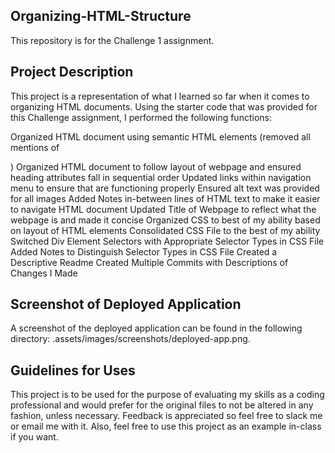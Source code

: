 ##  Organizing-HTML-Structure
This repository is for the Challenge 1 assignment.
## Project Description
This project is a representation of what I learned so far when it comes to organizing HTML documents. Using the starter code that was provided for this Challenge assignment, I performed the following functions:

Organized HTML document using semantic HTML elements (removed all mentions of<div>)
Organized HTML document to follow layout of webpage and ensured heading attributes fall in sequential order 
Updated links within navigation menu to ensure that are functioning properly
Ensured alt text was provided for all images
Added Notes in-between lines of HTML text to make it easier to navigate HTML document
Updated Title of Webpage to reflect what the webpage is and made it concise
Organized CSS to best of my ability based on layout of HTML elements
Consolidated CSS File to the best of my ability 
Switched Div Element Selectors with Appropriate Selector Types in CSS File
Added Notes to Distinguish Selector Types in CSS File
Created a Descriptive Readme
Created Multiple Commits with Descriptions of Changes I Made

## Screenshot of Deployed Application
A screenshot of the deployed application can be found in the following directory: .assets/images/screenshots/deployed-app.png.


## Guidelines for Uses
This project is to be used for the purpose of evaluating my skills as a coding professional and would prefer for the original files to not be altered in any fashion, unless necessary. Feedback is appreciated so feel free to slack me or email me with it. Also, feel free to use this project as an example in-class if you want. 